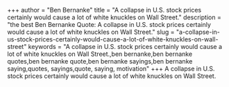 +++
author = "Ben Bernanke"
title = "A collapse in U.S. stock prices certainly would cause a lot of white knuckles on Wall Street."
description = "the best Ben Bernanke Quote: A collapse in U.S. stock prices certainly would cause a lot of white knuckles on Wall Street."
slug = "a-collapse-in-us-stock-prices-certainly-would-cause-a-lot-of-white-knuckles-on-wall-street"
keywords = "A collapse in U.S. stock prices certainly would cause a lot of white knuckles on Wall Street.,ben bernanke,ben bernanke quotes,ben bernanke quote,ben bernanke sayings,ben bernanke saying,quotes, sayings,quote, saying, motivation"
+++
A collapse in U.S. stock prices certainly would cause a lot of white knuckles on Wall Street.
